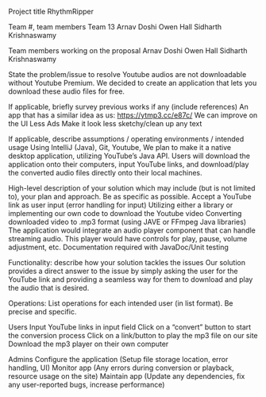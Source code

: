 Project title
RhythmRipper

Team #, team members 
Team 13
Arnav Doshi
Owen Hall
Sidharth Krishnaswamy

Team members working on the proposal 
Arnav Doshi
Owen Hall
Sidharth Krishnaswamy

State the problem/issue to resolve 
Youtube audios are not downloadable without Youtube Premium. We decided to create an application that lets you download these audio files for free. 

If applicable, briefly survey previous works if any (include references) 
An app that has a similar idea as us: https://ytmp3.cc/e87c/
We can improve on the UI
Less Ads 
Make it look less sketchy/clean up any text

If applicable, describe assumptions / operating environments / intended usage 
Using IntelliJ (Java), Git, Youtube, 
We plan to make it a native desktop application, utilizing YouTube’s Java API. Users will download the application onto their computers, input YouTube links, and download/play the converted audio files directly onto their local machines.

High-level description of your solution which may include (but is not limited to), your plan and approach.  Be as specific as possible. 
Accept a YouTube link as user input (error handling for input)
Utilizing either a library or implementing our own code to download the Youtube video
Converting downloaded video to .mp3 format (using JAVE or FFmpeg Java libraries)
The application would integrate an audio player component that can handle streaming audio. 
This player would have controls for play, pause, volume adjustment, etc.
Documentation required with JavaDoc/Unit testing

Functionality: describe how your solution tackles the issues 
Our solution provides a direct answer to the issue by simply asking the user for the YouTube link and providing a seamless way for them to download and play the audio that is desired. 

Operations: List operations for each intended user (in list format).  Be precise and specific. 

Users
Input YouTube links in input field
Click on a “convert” button to start the conversion process
Click on a link/button to play the mp3 file on our site
Download the mp3 player on their own computer

Admins
Configure the application (Setup file storage location, error handling, UI)
Monitor app (Any errors during conversion or playback, resource usage on the site)
Maintain app (Update any dependencies, fix any user-reported bugs, increase performance)



